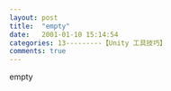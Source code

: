 ```yaml
---
layout: post
title:  "empty"
date:   2001-01-10 15:14:54
categories: 13---------【Unity 工具技巧】
comments: true
---
```

empty
